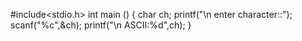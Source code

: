 #include<stdio.h>
int main () 
{
char ch;
printf("\n enter character::");
scanf("%c",&ch);
printf("\n ASCII:%d",ch);
}

